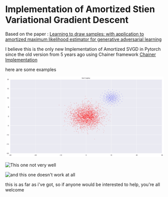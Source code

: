 # Implementation of Amortized Stien Variational Gradient Descent 

Based on the paper : [Learning to draw samples: with application to amortized maximum likelihood estimator for generative adversarial learning](https://arxiv.org/abs/1611.01722)

I believe this is the only new Implementation of Amortized SVGD in Pytorch since the old version from 5 years ago using Chainer framework [Chainer Implementation](https://github.com/musyoku/ddgm)

here are some examples

![This one works Perfectly](Gaussain.gif)

![This one not very well](Gaussain_2.gif)

![and this one doesn't work at all](Gaussain_3.gif)

this is as far as i've got, so if anyone would be interested to help, you're all welcome
